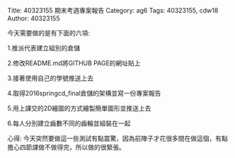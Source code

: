 Title: 40323155 期末考週專案報告
Category: ag6
Tags: 40323155, cdw18
Author: 40323155

<!-- PELICAN_END_SUMMARY -->

今天需要做的是有下面的六項:

1.推派代表建立組別的倉儲

2.修改README.md將GITHUB PAGE的網址貼上

3.接著使用自己的學號推送上去

4.取得2016springcd_final倉儲的架構並寫一份專案報告

5.用上課交的2D繪圖的方式繪製簡單圖形並推送上去

6.每人分別建立齒數不同的齒輪並組裝在一起

心得:
今天突然要做這一些測試有點震驚，因為前陣子才花很多間在做這個，有點擔心四節課做不做得完，所以做的很緊張。

